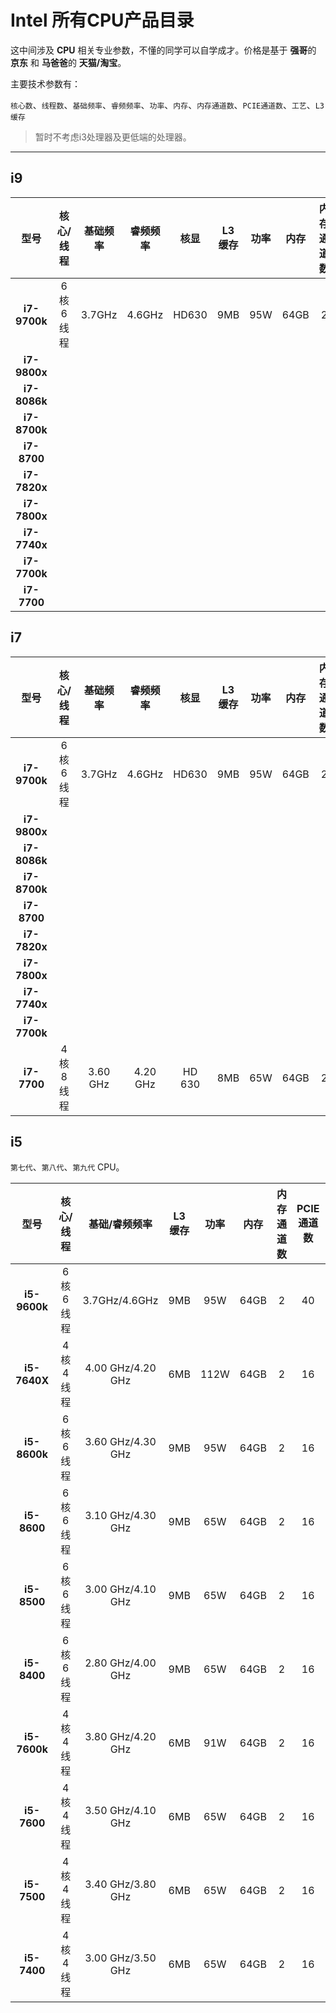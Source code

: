 # Intel 所有CPU产品目录

这中间涉及 **CPU** 相关专业参数，不懂的同学可以自学成才。价格是基于 **强哥**的 **京东** 和 **马爸爸**的 **天猫/淘宝**。

主要技术参数有：

 `核心数`、`线程数`、`基础频率`、`睿频频率`、`功率`、`内存`、`内存通道数`、`PCIE通道数`、`工艺`、`L3缓存`
 
 > 暂时不考虑i3处理器及更低端的处理器。
 
***

## i9

| 型号 | 核心/线程 | 基础频率|  睿频频率 | 核显 |  L3缓存| 功率 | 内存 | 内存通道数 | PCIE通道数| 工艺 | 价格 | 详细
| :------: | :------: | :------: |  :------: | :------: | :------: | :------: | :------: | :------: | :------: | :------: | :------: | :------: |
|**i7-9700k**| 6核6线程 | 3.7GHz | 4.6GHz|  HD630 | 9MB | 95W | 64GB | 2 | 40 | 14nm | ¥1825 | [链接]()
|**i7-9800x**|
|**i7-8086k**|
|**i7-8700k**|
|**i7-8700**|
|**i7-7820x**|
|**i7-7800x**|
|**i7-7740x**|
|**i7-7700k**|
|**i7-7700**|

## i7

| 型号 | 核心/线程 | 基础频率|  睿频频率 | 核显 |  L3缓存| 功率 | 内存 | 内存通道数 | PCIE通道数| 工艺 | 价格 | 详细
| :------: | :------: | :------: |  :------: | :------: | :------: | :------: | :------: | :------: | :------: | :------: | :------: | :------: |
|**i7-9700k**| 6核6线程 | 3.7GHz | 4.6GHz|  HD630 | 9MB | 95W | 64GB | 2 | 40 | 14nm | ¥1825 | [链接]()
|**i7-9800x**|
|**i7-8086k**|
|**i7-8700k**|
|**i7-8700**|
|**i7-7820x**|
|**i7-7800x**|
|**i7-7740x**|
|**i7-7700k**|
|**i7-7700**|4核8线程 | 3.60 GHz | 4.20 GHz|  HD 630 | 8MB| 65W | 64GB | 2 | 16 | 14nm | ¥1599| [链接]()


## i5

`第七代`、`第八代`、`第九代` CPU。

| 型号 | 核心/线程 | 基础/睿频频率  |  L3缓存| 功率 | 内存 | 内存通道数 | PCIE通道数| 工艺 | 价格 |  主板 | 详细
| :------: | :------: | :------: |  :------: | :------: | :------: | :------: | :------: | :------: | :------: | :------: | :------: | 
| **i5-9600k** | 6核6线程 | 3.7GHz/4.6GHz|  9MB | 95W | 64GB | 2 | 40 | 14nm | ¥1825 | B360/H370/H310/Z390/Z370 | [链接](cpu/intel/detail/i5-9600k)
| **i5-7640X** | 4核4线程 | 4.00 GHz/4.20 GHz |  6MB| 112W | 64GB | 2 | 16 | 14nm | ¥1349| X299| [链接]()
|**i5-8600k**| 6核6线程 | 3.60 GHz/4.30 GHz| 9MB| 95W | 64GB | 2 | 16 | 14nm | ¥1899| Z390/Z370/B360/H310|[链接]()
|**i5-8600**| 6核6线程 | 3.10 GHz/4.30 GHz |  9MB| 65W | 64GB | 2 | 16 | 14nm | ¥1499| Z390/Z370/B360/H310|[链接]()
|**i5-8500**| 6核6线程 | 3.00 GHz/4.10 GHz | 9MB| 65W | 64GB | 2 | 16 | 14nm | ¥1539| Z390/Z370/B360/H310| [链接]()
|**i5-8400**| 6核6线程 | 2.80 GHz/4.00 GHz | 9MB| 65W | 64GB | 2 | 16 | 14nm | ¥1499| Z390/Z370/B360/H310|[链接]()
|**i5-7600k**| 4核4线程 | 3.80 GHz/4.20 GHz | 6MB| 91W | 64GB | 2 | 16 | 14nm | ¥1799| Z270/B250/H110|[链接]()
|**i5-7600**| 4核4线程 | 3.50 GHz/4.10 GHz  | 6MB| 65W | 64GB | 2 | 16 | 14nm | ¥1859|Z270/B250/H110| [链接]()
|**i5-7500**| 4核4线程 | 3.40 GHz/3.80 GHz | 6MB| 65W | 64GB | 2 | 16 | 14nm | ¥1799| Z270/B250/H110|[链接]()
|**i5-7400**| 4核4线程 | 3.00 GHz/3.50 GHz |  6MB| 65W | 64GB | 2 | 16 | 14nm | ¥1599|Z270/B250/H110| [链接]()

